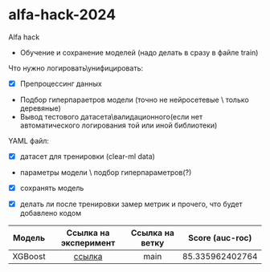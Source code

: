 # alfa-hack-2024
Alfa hack


- Обучение и сохранение моделей (надо делать в сразу в файле train)

Что нужно логировать\унифицировать:
- [x] Препроцессинг данных
- Подбор гиперпараетров модели (точно не нейросетевые \ только деревяные)
- Вывод тестового датасета\валидационного(если нет автоматического логирования той или иной библиотеки)

YAML файл:
- [x] датасет для тренировки (clear-ml data)
- параметры модели \ подбор гиперпараметров(?)
- [x] сохранять модель
- [x] делать ли после тренировки замер метрик и прочего, что будет добавлено кодом


| Модель | Ссылка на эксперимент | Ссылка на ветку | Score (auc-roc) |
|:------:|:---------------------:|:---------------:|:---------------:|
|XGBoost|[ссылка](https://app.clear.ml/projects/d9a3d27351d942639a3a8a5fcd336006/experiments/9acbf0f2089b4593963b027dadf5fc46/hyper-params/configuration/OmegaConf?columns=selected&columns=name&columns=tags&columns=status&columns=project.name&columns=users&columns=started&columns=last_update&columns=type&columns=last_iteration&columns=parent.name&order=-last_update&filter=)| main | 85.335962402764 |